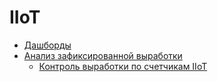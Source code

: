 # IIoT

* [Дашборды](iiot.md)
* [Анализ зафиксированной выработки](analiz-zafiksirovannoi-vyrabotki/)
  * [Контроль выработки по счетчикам IIoT](analiz-zafiksirovannoi-vyrabotki/kontrol-vyrabotki-po-schetchikam-iiot.md)
